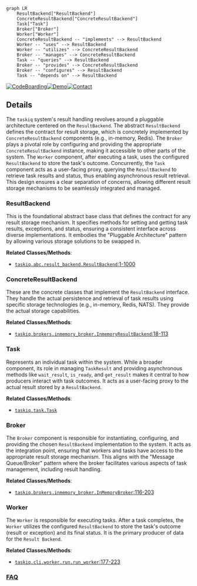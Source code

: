 ```mermaid
graph LR
    ResultBackend["ResultBackend"]
    ConcreteResultBackend["ConcreteResultBackend"]
    Task["Task"]
    Broker["Broker"]
    Worker["Worker"]
    ConcreteResultBackend -- "implements" --> ResultBackend
    Worker -- "uses" --> ResultBackend
    Worker -- "utilizes" --> ConcreteResultBackend
    Broker -- "manages" --> ConcreteResultBackend
    Task -- "queries" --> ResultBackend
    Broker -- "provides" --> ConcreteResultBackend
    Broker -- "configures" --> ResultBackend
    Task -- "depends on" --> ResultBackend
```

[![CodeBoarding](https://img.shields.io/badge/Generated%20by-CodeBoarding-9cf?style=flat-square)](https://github.com/CodeBoarding/GeneratedOnBoardings)[![Demo](https://img.shields.io/badge/Try%20our-Demo-blue?style=flat-square)](https://www.codeboarding.org/demo)[![Contact](https://img.shields.io/badge/Contact%20us%20-%20contact@codeboarding.org-lightgrey?style=flat-square)](mailto:contact@codeboarding.org)

## Details

The `taskiq` system's result handling revolves around a pluggable architecture centered on the `ResultBackend`. The abstract `ResultBackend` defines the contract for result storage, which is concretely implemented by `ConcreteResultBackend` components (e.g., in-memory, Redis). The `Broker` plays a pivotal role by configuring and providing the appropriate `ConcreteResultBackend` instance, making it accessible to other parts of the system. The `Worker` component, after executing a task, uses the configured `ResultBackend` to store the task's outcome. Concurrently, the `Task` component acts as a user-facing proxy, querying the `ResultBackend` to retrieve task results and status, thus enabling asynchronous result retrieval. This design ensures a clear separation of concerns, allowing different result storage mechanisms to be seamlessly integrated and managed.

### ResultBackend
This is the foundational abstract base class that defines the contract for any result storage mechanism. It specifies methods for setting and getting task results, exceptions, and status, ensuring a consistent interface across diverse implementations. It embodies the "Pluggable Architecture" pattern by allowing various storage solutions to be swapped in.


**Related Classes/Methods**:

- <a href="https://github.com/taskiq-python/taskiq/blob/master/taskiq/abc/result_backend.py#L1-L1000" target="_blank" rel="noopener noreferrer">`taskiq.abc.result_backend.ResultBackend`:1-1000</a>


### ConcreteResultBackend
These are the concrete classes that implement the `ResultBackend` interface. They handle the actual persistence and retrieval of task results using specific storage technologies (e.g., in-memory, Redis, NATS). They provide the actual storage capabilities.


**Related Classes/Methods**:

- <a href="https://github.com/taskiq-python/taskiq/blob/master/taskiq/brokers/inmemory_broker.py#L18-L113" target="_blank" rel="noopener noreferrer">`taskiq.brokers.inmemory_broker.InmemoryResultBackend`:18-113</a>


### Task
Represents an individual task within the system. While a broader component, its role in managing `TaskResult` and providing asynchronous methods like `wait_result`, `is_ready`, and `get_result` makes it central to how producers interact with task outcomes. It acts as a user-facing proxy to the actual result stored by a `ResultBackend`.


**Related Classes/Methods**:

- <a href="https://github.com/taskiq-python/taskiq/blob/master/taskiq/task.py" target="_blank" rel="noopener noreferrer">`taskiq.task.Task`</a>


### Broker
The `Broker` component is responsible for instantiating, configuring, and providing the chosen `ResultBackend` implementation to the system. It acts as the integration point, ensuring that workers and tasks have access to the appropriate result storage mechanism. This aligns with the "Message Queue/Broker" pattern where the broker facilitates various aspects of task management, including result handling.


**Related Classes/Methods**:

- <a href="https://github.com/taskiq-python/taskiq/blob/master/taskiq/brokers/inmemory_broker.py#L116-L203" target="_blank" rel="noopener noreferrer">`taskiq.brokers.inmemory_broker.InMemoryBroker`:116-203</a>


### Worker
The `Worker` is responsible for executing tasks. After a task completes, the `Worker` utilizes the configured `ResultBackend` to store the task's outcome (result or exception) and its final status. It is the primary producer of data for the `Result Backend`.


**Related Classes/Methods**:

- <a href="https://github.com/taskiq-python/taskiq/blob/master/taskiq/cli/worker/run.py#L177-L223" target="_blank" rel="noopener noreferrer">`taskiq.cli.worker.run.run_worker`:177-223</a>




### [FAQ](https://github.com/CodeBoarding/GeneratedOnBoardings/tree/main?tab=readme-ov-file#faq)